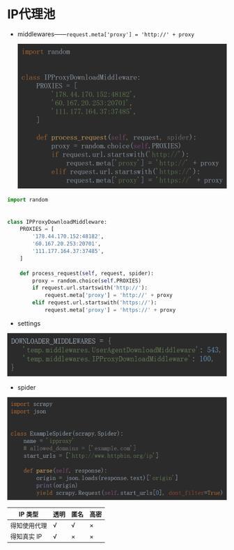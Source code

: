# IP代理池

- middlewares——`request.meta['proxy'] = 'http://' + proxy`

  ![1563537785672](IP代理池.assets/1563537785672.png)

```python
import random


class IPProxyDownloadMiddleware:
    PROXIES = [
        '178.44.170.152:48182',
        '60.167.20.253:20701',
        '111.177.164.37:37485',
    ]

    def process_request(self, request, spider):
        proxy = random.choice(self.PROXIES)
        if request.url.startswith('http://'):
            request.meta['proxy'] = 'http://' + proxy
        elif request.url.startswith('https://'):
            request.meta['proxy'] = 'https://' + proxy
```

- settings

![1557926570131](IP代理池.assets/1557926570131.png)

- spider

![1557926609346](IP代理池.assets/1557926609346.png)

| IP 类型      | 透明 | 匿名 | 高密 |
| ------------ | ---- | ---- | ---- |
| 得知使用代理 | √    | √    | ×    |
| 得知真实 IP  | √    | ×    | ×    |

